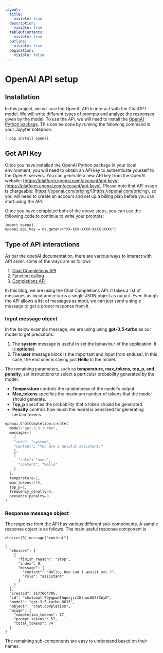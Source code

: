 ```yaml
---
layout:
  title:
    visible: true
  description:
    visible: true
  tableOfContents:
    visible: true
  outline:
    visible: true
  pagination:
    visible: false
---
```


# OpenAI API setup



## Installation

In this project, we will use the OpenAI API to interact with the ChatGPT model. We will write different types of prompts and analyze the responses given by the model. To use the API, we will need to install the [OpenAI Python package](https://pypi.org/project/openai/). This can be done by running the following command in your Jupyter notebook:

```
! pip install openai
```

## Get API Key

Once you have installed the OpenAI Python package in your local environment, you will need to obtain an API key to authenticate yourself to the OpenAI servers. You can generate a new API key from the OpenAI website: [https://platform.openai.com/account/api-keys](https://platform.openai.com/account/api-keys). Please note that API usage is chargeable: [https://openai.com/pricing/](https://openai.com/pricing), so you will need to create an account and set up a billing plan before you can start using the API.

Once you have completed both of the above steps, you can use the following code to continue to write your prompts:

```
import openai
openai.api_key = os.getenv("XX-XXX-XXXX-XXXX-XXXX")
```

## Type of API interactions

As per the openAI documentation, there are various ways to interact with API sever. some of the ways are as follows

1. [Chat Completions API](https://platform.openai.com/docs/guides/gpt/chat-completions-api)
2. [Function calling](https://platform.openai.com/docs/guides/gpt/function-calling)
3. [Completions API ](https://platform.openai.com/docs/guides/gpt/completions-api)

In this blog, we are using the Chat Completions API. It takes a list of messages as input and returns a single JSON object as output. Even though the API allows a list of messages as input, we can just send a single message to get a proper response from it.

### Input message object

In the below example message, we are using using **gpt-3.5-turbo** as our model to get predcitons.

1. The **system** message is useful to set the behaviour of the application. It is **optional**.
2. The **user** message block is the important and input from enduser. In this case, the end user is saying just **Hello** to the model.

The remaining parameters, such as **temperature, max\_tokens, top\_p, and penalty**, set instructions to select a particular probability generated by the model.

* **Temperature** controls the randomness of the model's output
* **Max\_tokens** specifies the maximum number of tokens that the model should generate.
* **Top\_p** specifies the probability that a token should be generated.
* **Penalty** controls how much the model is penalized for generating certain tokens.

```python
openai.ChatCompletion.create(
  model="gpt-3.5-turbo",
  messages=[
    {
    "role": "system", 
    "content": "You are a helpful assistant."
    },
    {
      "role": "user",
      "content": "Hello"
    }
  ],
  temperature=1,
  max_tokens=256,
  top_p=1,
  frequency_penalty=0,
  presence_penalty=0
)
```

### Response message object&#x20;

The response from the API has various different sub-components. A sample response object is as follows. The main useful response component is&#x20;

`choices[0].message["content"]`

```
{
  "choices": [
    {
      "finish_reason": "stop",
      "index": 0,
      "message": {
        "content": "Hello, How can I assist you ?",
        "role": "assistant"
      }
    }
  ],
  "created": 1677664795,
  "id": "chatcmpl-7QyqpwdfhqwajicIEznoc6Q47XAyW",
  "model": "gpt-3.5-turbo-0613",
  "object": "chat.completion",
  "usage": {
    "completion_tokens": 17,
    "prompt_tokens": 57,
    "total_tokens": 74
  }
}
```

The remaining sub-components are easy to understand based on their names.
